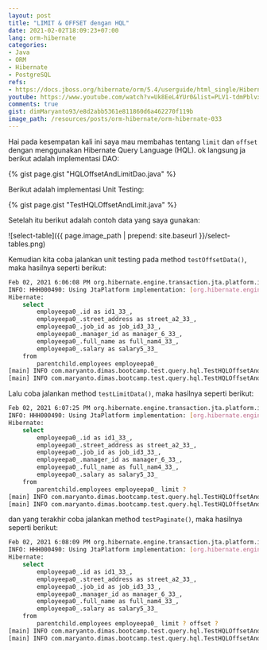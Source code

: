 ```yaml
---
layout: post
title: "LIMIT & OFFSET dengan HQL"
date: 2021-02-02T18:09:23+07:00
lang: orm-hibernate
categories:
- Java
- ORM
- Hibernate
- PostgreSQL
refs: 
- https://docs.jboss.org/hibernate/orm/5.4/userguide/html_single/Hibernate_User_Guide.html#hql
youtube: https://www.youtube.com/watch?v=Uk8EeL4YUr0&list=PLV1-tdmPblvxHxNh867D1JR4u52LgzeIr&index=35&t=16179s
comments: true
gist: dimMaryanto93/e8d2abb5361e811860d6a462270f119b
image_path: /resources/posts/orm-hibernate/orm-hibernate-033
---
```


Hai pada kesempatan kali ini saya mau membahas tentang `limit` dan `offset` dengan menggunakan Hibernate Query Language (HQL). ok langsung ja berikut adalah implementasi DAO:

{% gist page.gist "HQLOffsetAndLimitDao.java" %}

Berikut adalah implementasi Unit Testing: 

{% gist page.gist "TestHQLOffsetAndLimit.java" %}

Setelah itu berikut adalah contoh data yang saya gunakan:

![select-table]({{ page.image_path | prepend: site.baseurl }}/select-tables.png)

Kemudian kita coba jalankan unit testing pada method `testOffsetData()`, maka hasilnya seperti berikut:

```bash
Feb 02, 2021 6:06:08 PM org.hibernate.engine.transaction.jta.platform.internal.JtaPlatformInitiator initiateService
INFO: HHH000490: Using JtaPlatform implementation: [org.hibernate.engine.transaction.jta.platform.internal.NoJtaPlatform]
Hibernate: 
    select
        employeepa0_.id as id1_33_,
        employeepa0_.street_address as street_a2_33_,
        employeepa0_.job_id as job_id3_33_,
        employeepa0_.manager_id as manager_6_33_,
        employeepa0_.full_name as full_nam4_33_,
        employeepa0_.salary as salary5_33_ 
    from
        parentchild.employees employeepa0_
[main] INFO com.maryanto.dimas.bootcamp.test.query.hql.TestHQLOffsetAndLimit - data: {size: 5, element: [Insan, Hari Sapto Adi, Abdul, Dea, Putri]}
[main] INFO com.maryanto.dimas.bootcamp.test.query.hql.TestHQLOffsetAndLimit - destroy hibernate session!
```

Lalu coba jalankan method `testLimitData()`, maka hasilnya seperti berikut:

```bash
Feb 02, 2021 6:07:25 PM org.hibernate.engine.transaction.jta.platform.internal.JtaPlatformInitiator initiateService
INFO: HHH000490: Using JtaPlatform implementation: [org.hibernate.engine.transaction.jta.platform.internal.NoJtaPlatform]
Hibernate: 
    select
        employeepa0_.id as id1_33_,
        employeepa0_.street_address as street_a2_33_,
        employeepa0_.job_id as job_id3_33_,
        employeepa0_.manager_id as manager_6_33_,
        employeepa0_.full_name as full_nam4_33_,
        employeepa0_.salary as salary5_33_ 
    from
        parentchild.employees employeepa0_ limit ?
[main] INFO com.maryanto.dimas.bootcamp.test.query.hql.TestHQLOffsetAndLimit - data: {size: 4, element: [Dimas Maryanto, Muhamad Yusuf, Prima, Insan]}
[main] INFO com.maryanto.dimas.bootcamp.test.query.hql.TestHQLOffsetAndLimit - destroy hibernate session!
```

dan yang terakhir coba jalankan method `testPaginate()`, maka hasilnya seperti berikut:

```bash
Feb 02, 2021 6:08:09 PM org.hibernate.engine.transaction.jta.platform.internal.JtaPlatformInitiator initiateService
INFO: HHH000490: Using JtaPlatform implementation: [org.hibernate.engine.transaction.jta.platform.internal.NoJtaPlatform]
Hibernate: 
    select
        employeepa0_.id as id1_33_,
        employeepa0_.street_address as street_a2_33_,
        employeepa0_.job_id as job_id3_33_,
        employeepa0_.manager_id as manager_6_33_,
        employeepa0_.full_name as full_nam4_33_,
        employeepa0_.salary as salary5_33_ 
    from
        parentchild.employees employeepa0_ limit ? offset ?
[main] INFO com.maryanto.dimas.bootcamp.test.query.hql.TestHQLOffsetAndLimit - data: {size: 3, element: [Abdul, Dea, Putri]}
[main] INFO com.maryanto.dimas.bootcamp.test.query.hql.TestHQLOffsetAndLimit - destroy hibernate session!
```